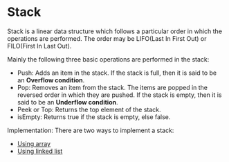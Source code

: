 # Stack

Stack is a linear data structure which follows a particular order in which the operations are performed. The order may be LIFO(Last In First Out) or FILO(First In Last Out).

Mainly the following three basic operations are performed in the stack:

- Push: Adds an item in the stack. If the stack is full, then it is said to be an **Overflow condition**.
- Pop: Removes an item from the stack. The items are popped in the reversed order in which they are pushed. If the stack is empty, then it is said to be an **Underflow condition**.
- Peek or Top: Returns the top element of the stack.
- isEmpty: Returns true if the stack is empty, else false.

Implementation:
There are two ways to implement a stack:

- [Using array](./code/stack_array.cpp)
- [Using linked list](./code/stack_linked_list.cpp)

